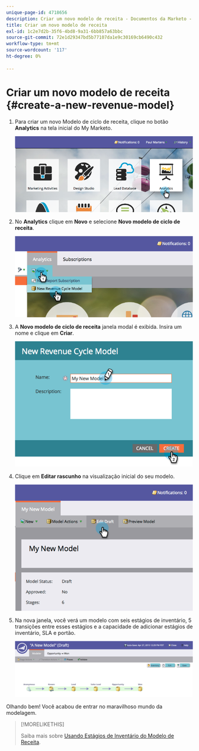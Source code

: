 ```yaml
---
unique-page-id: 4718656
description: Criar um novo modelo de receita - Documentos da Marketo - Documentação do produto
title: Criar um novo modelo de receita
exl-id: 1c2e7d2b-35f6-4bd8-9a31-6bb857a63bbc
source-git-commit: 72e1d29347bd5b77107da1e9c30169cb6490c432
workflow-type: tm+mt
source-wordcount: '117'
ht-degree: 0%

---
```


# Criar um novo modelo de receita {#create-a-new-revenue-model}

1. Para criar um novo Modelo de ciclo de receita, clique no botão **Analytics** na tela inicial do My Marketo.

   ![](assets/image2015-4-27-11-3a54-3a41.png)

1. No **Analytics** clique em **Novo** e selecione **Novo modelo de ciclo de receita**.

   ![](assets/image2015-4-27-11-3a55-3a51.png)

1. A **Novo modelo de ciclo de receita** janela modal é exibida. Insira um nome e clique em **Criar**.

   ![](assets/image2015-4-27-11-3a57-3a59.png)

1. Clique em **Editar rascunho** na visualização inicial do seu modelo.

   ![](assets/image2015-4-27-12-3a10-3a49.png)

1. Na nova janela, você verá um modelo com seis estágios de inventário, 5 transições entre esses estágios e a capacidade de adicionar estágios de inventário, SLA e portão.

   ![](assets/image2015-4-27-12-3a31-3a1.png)

Olhando bem! Você acabou de entrar no maravilhoso mundo da modelagem.

>[!MORELIKETHIS]
>
>Saiba mais sobre [Usando Estágios de Inventário do Modelo de Receita](/help/marketo/product-docs/reporting/revenue-cycle-analytics/revenue-cycle-models/using-revenue-model-inventory-stages.md).
